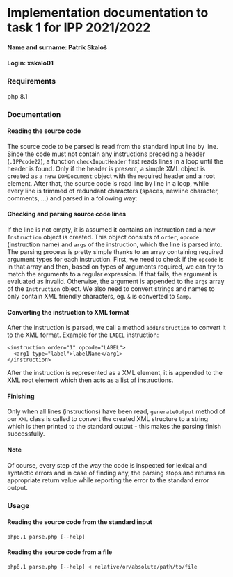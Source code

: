 # Implementation documentation to task 1 for IPP 2021/2022



#### Name and surname: Patrik Skaloš

#### Login: xskalo01


### Requirements

php 8.1


### Documentation

#### Reading the source code

The source code to be parsed is read from the standard input line by line.
Since the code must not contain any instructions preceding a header 
(`.IPPcode22`), a function `checkInputHeader` first reads lines in a loop until
the header is found. Only if the header is present, a simple XML object is 
created as a new `DOMDocument` object with the required header and a root 
element. After that, the source code is read line by line in a loop, while every
line is trimmed of redundant characters (spaces, newline character, comments, 
...) and parsed in a following way: 

#### Checking and parsing source code lines

If the line is not empty, it is assumed it contains an instruction and a new 
`Instruction` object is created. This object consists of `order`, `opcode`
(instruction name) and `args` of the instruction, which the line is parsed into.
The parsing process is pretty simple thanks to an array containing required
argument types for each instruction. First, we need to check if the `opcode` is
in that array and then, based on types of arguments required, we can try to
match the arguments to a regular expression. If that fails, the argument is
evaluated as invalid. Otherwise, the argument is appended to the `args` array of
the `Instruction` object. We also need to convert strings and names to only
contain XML friendly characters, eg. `&` is converted to `&amp`.

#### Converting the instruction to XML format

After the instruction is parsed, we call a method `addInstruction` to convert
it to the XML format. Example for the `LABEL` instruction:
```
<instruction order="1" opcode="LABEL">
  <arg1 type="label">labelName</arg1>
</instruction>
```

After the instruction is represented as a XML element, it is appended to the
XML root element which then acts as a list of instructions.

#### Finishing

Only when all lines (instructions) have been read, `generateOutput` method of
our `XML` class is called to convert the created XML structure to a string which
is then printed to the standard output - this makes the parsing finish
successfully.

#### Note

Of course, every step of the way the code is inspected for lexical and
syntactic errors and in case of finding any, the parsing stops and returns an
appropriate return value while reporting the error to the standard error output.

### Usage


#### Reading the source code from the standard input

```
php8.1 parse.php [--help]
```

#### Reading the source code from a file

```
php8.1 parse.php [--help] < relative/or/absolute/path/to/file
```
